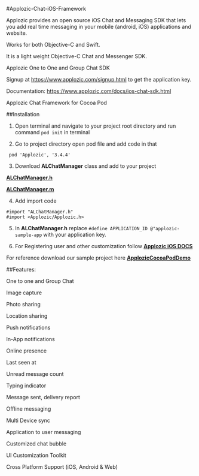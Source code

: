 #Applozic-Chat-iOS-Framework

Applozic provides an open source iOS Chat and Messaging SDK that lets you add real time messaging in your mobile (android, iOS) applications and website.

Works for both Objective-C and Swift.

It is a light weight Objective-C Chat and Messenger SDK.

Applozic One to One and Group Chat SDK

Signup at https://www.applozic.com/signup.html to get the application key.

Documentation: https://www.applozic.com/docs/ios-chat-sdk.html

Applozic Chat Framework for Cocoa Pod

##Installation

1) Open terminal and navigate to your project root directory and run command ```pod init``` in terminal


2) Go to project directory open pod file and add code in that

```
 pod 'Applozic', '3.4.4'
```


3) Download **ALChatManager** class and add to your project

[**ALChatManager.h**](https://raw.githubusercontent.com/AppLozic/Applozic-iOS-SDK/master/sample-with-framework/applozicdemo/ALChatManager.h)        

[**ALChatManager.m**](https://raw.githubusercontent.com/AppLozic/Applozic-iOS-SDK/master/sample-with-framework/applozicdemo/ALChatManager.m)


4) Add import code

```
#import "ALChatManager.h"
#import <Applozic/Applozic.h>
```


5) In **ALChatManager.h** replace ``` #define APPLICATION_ID @"applozic-sample-app ``` with your application key.


6) For Registering user and other customization follow [**Applozic iOS DOCS**](https://www.applozic.com/docs/ios-chat-sdk.html#step-2-login-register-user)

For reference download our sample project here [**ApplozicCocoaPodDemo**](https://github.com/AppLozic/Applozic-iOS-Chat-Samples)

##Features:

One to one and Group Chat

Image capture

Photo sharing

Location sharing

Push notifications

In-App notifications

Online presence

Last seen at

Unread message count

Typing indicator

Message sent, delivery report

Offline messaging

Multi Device sync

Application to user messaging

Customized chat bubble

UI Customization Toolkit

Cross Platform Support (iOS, Android & Web)

